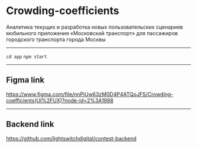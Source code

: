 # Crowding-coefficients
Аналитика текущих и разработка новых пользовательских сценариев мобильного приложения «Московский транспорт» для пассажиров городского транспорта города Москвы
____
`cd app`
`npm start`
____
## Figma link
https://www.figma.com/file/nnPiUw63zM0D4P4ATQoJFS/Crowding-coefficients(UI%2FUX)?node-id=2%3A1988
____
## Backend link
https://github.com/lightswitchdigital/contest-backend
